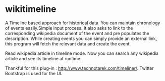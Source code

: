 wikitimeline
============
A Timeline based approach for historical data.
You can maintain chronology of events easily.Simple input process.
It also asks to link to the corresponding wikipedia document of the event and pre populates the description.
While creating events you can simply provide an external link, this program will fetch the relevant data and create the event.

Read wikipedia article in timeline mode. Now you can search any wikipedia article  and see its timeline at runtime.

Thankful for this plug-in : http://www.technotarek.com/timeliner/.
Twitter Bootstrap is used for the UI.
